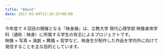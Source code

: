 ```yaml
---
title: "About"
date: 2017-03-09T13:19:25+08:00
---
```


<!-- ### 映身展とは -->

今年度で 4 回目の開催となる『映身展』は、立教大学 現代心理学部 映像身体学科（通称：映身）に所属する学生の有志によるプロジェクトです。<br>
映像 × 写真 × 演劇 × 舞踊 × 哲学など、映身生が制作した作品を学内外に向けて発信することを主な目的としています。
